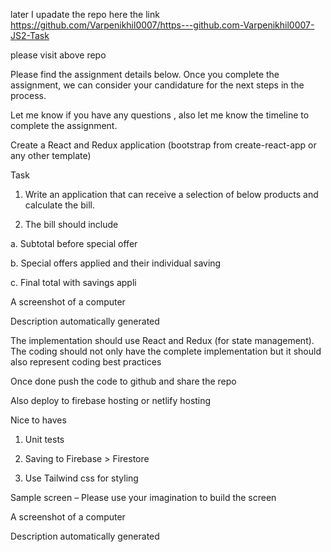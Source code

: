 later I upadate the repo here the link
https://github.com/Varpenikhil0007/https---github.com-Varpenikhil0007-JS2-Task

please visit above repo 




Please find the assignment details below. Once you complete the assignment, we can consider your candidature for the next steps in the process.

 

Let me know if you have any questions , also let me know the timeline to complete the assignment.

 

 

Create  a React and Redux application (bootstrap from create-react-app or any other template)

 

Task

1.  Write an application that can receive a selection of below products and calculate the bill.

2.  The bill should include

a.  Subtotal before special offer

b.  Special offers applied and their individual saving

c.  Final total with savings appli

 A screenshot of a computer

Description automatically generated

 

The implementation should use React and Redux (for state management). The coding should not only have the complete implementation but it should also represent coding best practices

 

Once done push the code to github and share the repo

Also deploy to firebase hosting or netlify hosting

 

Nice to haves

1.  Unit tests

2.  Saving to Firebase > Firestore

3.  Use Tailwind css for styling

 

Sample screen – Please use your imagination to build the screen

 A screenshot of a computer

Description automatically generated 

 
